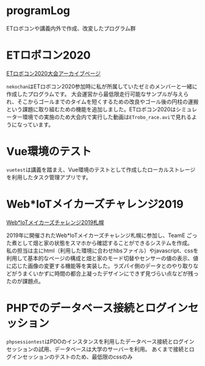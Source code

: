 # programLog
ETロボコンや講義内外で作成、改変したプログラム群

# ETロボコン2020
[ETロボコン2020大会アーカイブページ](https://www.etrobo.jp/2020archive/)

`nekochan`はETロボコン2020参加時に私が所属していたゼミのメンバーと一緒に作成したプログラムです。
大会運営から最低限走行可能なサンプルが与えられ、そこからゴールまでのタイムを短くするための改良やゴール後の円柱の運搬という課題に取り組むための機能を追加しました。ETロボコン2020はシミュレーター環境での実施のため大会内で実行した動画は`ETrobo_race.avi`で見れるようになっています。

# Vue環境のテスト
`vuetest`は講義を踏まえ、Vue環境のテストとして作成したローカルストレージを利用したタスク管理アプリです。

# Web*IoTメイカーズチャレンジ2019
[Web*IoTメイカーズチャレンジ2019札幌](https://webiotmakers.github.io/2019/sapporo/)

2019年に開催されたWeb*IoTメイカーズチャレンジ札幌に参加し、TeamE ごった煮として畑と家の状態をスマホから確認することができるシステムを作成。
私の担当は主にhtml（利用した環境に合わせhbsファイル）やjavascript、cssを利用して基本的なページの構成と畑と家のモード切替やセンサーの値の表示、値に応じた画像の変更する機能等を実装した。ラズパイ側のデータとのやり取りなどがうまくいかずに時間の都合上凝ったデザインにできず見づらい点などが残ったのが課題点。

# PHPでのデータベース接続とログインセッション
`phpsessiontest`はPDOのインスタンスを利用したデータベース接続とログインセッションの試用、データベースは大学のサーバーを利用。
あくまで接続とログインセッションのテストのため、最低限のcssのみ
